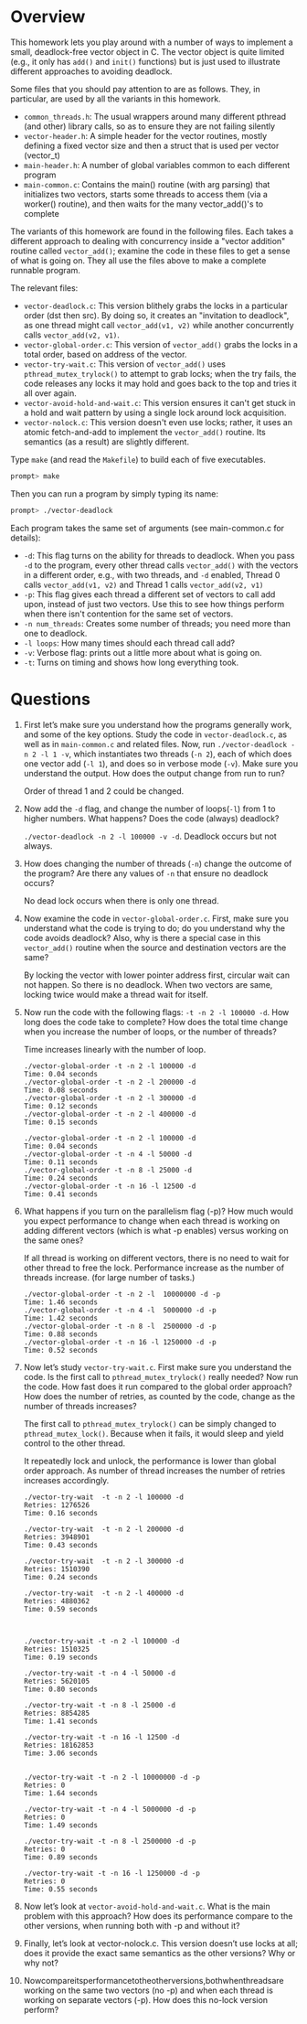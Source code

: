 
# Overview

This homework lets you play around with a number of ways to implement
a small, deadlock-free vector object in C. The vector object is quite
limited (e.g., it only has `add()` and `init()` functions) but is just
used to illustrate different approaches to avoiding deadlock.

Some files that you should pay attention to are as follows. They, in
particular, are used by all the variants in this homework.
- `common_threads.h`: The usual wrappers around many different pthread (and other) library calls, so as to ensure they are not failing silently
- `vector-header.h`: A simple header for the vector routines, mostly defining a fixed vector size and then a struct that is used per vector (vector_t)
- `main-header.h`: A number of global variables common to each different program
- `main-common.c`: Contains the main() routine (with arg parsing) that initializes two vectors, starts some threads to access them (via a worker() routine), and then waits for the many vector_add()'s to complete

The variants of this homework are found in the following files. Each takes a
different approach to dealing with concurrency inside a "vector addition"
routine called `vector_add()`; examine the code in these files to get a sense of
what is going on. They all use the files above to make a complete runnable
program. 

The relevant files:
- `vector-deadlock.c`: This version blithely grabs the locks in a particular order (dst then src). By doing so, it creates an "invitation to deadlock", as one thread might call `vector_add(v1, v2)` while another concurrently calls `vector_add(v2, v1)`.
- `vector-global-order.c`: This version of `vector_add()` grabs the locks in a total order, based on address of the vector. 
- `vector-try-wait.c`: This version of `vector_add()` uses `pthread_mutex_trylock()` to attempt to grab locks; when the try fails, the code releases any locks it may hold and goes back to the top and tries it all over again.
- `vector-avoid-hold-and-wait.c`: This version ensures it can't get stuck in a hold and wait pattern by using a single lock around lock acquisition.
- `vector-nolock.c`: This version doesn't even use locks; rather, it uses an atomic fetch-and-add to implement the `vector_add()` routine. Its semantics (as a result) are slightly different.

Type `make` (and read the `Makefile`) to build each of five executables. 

```sh
prompt> make
```

Then you can run a program by simply typing its name:

```sh
prompt> ./vector-deadlock
```

Each program takes the same set of arguments (see main-common.c for details):
- `-d`: This flag turns on the ability for threads to deadlock. When you pass `-d` to the program, every other thread calls `vector_add()` with the vectors in a different order, e.g., with two threads, and `-d` enabled, Thread 0 calls `vector_add(v1, v2)` and Thread 1 calls `vector_add(v2, v1)`
- `-p`: This flag gives each thread a different set of vectors to call add upon, instead of just two vectors. Use this to see how things perform when there isn't contention for the same set of vectors.
- `-n num_threads`: Creates some number of threads; you need more than one to deadlock.
- `-l loops`: How many times should each thread call add?
- `-v`: Verbose flag: prints out a little more about what is going on.
- `-t`: Turns on timing and shows how long everything took.


# Questions

1. First let’s make sure you understand how the programs generally work, and some of the key options. Study the code in ```vector-deadlock.c```, as well as in ```main-common.c``` and related files. Now, run ```./vector-deadlock -n 2 -l 1 -v```, which instantiates two threads (```-n 2```), each of which does one vector add (```-l 1```), and does so in verbose mode (```-v```). Make sure you understand the output. How does the output change from run to run?

    Order of thread 1 and 2 could be changed.

2. Now add the ```-d``` flag, and change the number of loops(```-l```) from 1 to higher numbers. What happens? Does the code (always) deadlock?

    ```./vector-deadlock -n 2 -l 100000 -v -d```. Deadlock occurs but not always.

3. How does changing the number of threads (```-n```) change the outcome of the program? Are there any values of ```-n``` that ensure no deadlock occurs?

    No dead lock occurs when there is only one thread.

4. Now examine the code in ```vector-global-order.c```. First, make sure you understand what the code is trying to do; do you understand why the code avoids deadlock? Also, why is there a special case in this  ```vector_add()``` routine when the source and destination vectors are the same?

    By locking the vector with lower pointer address first, circular wait can not happen. So there is no deadlock. When two vectors are same, locking twice would make a thread wait for itself.

5. Now run the code with the following flags: ```-t -n 2 -l 100000 -d```. How long does the code take to complete? How does the total time change when you increase the number of loops, or the number of threads?

    Time increases linearly with the number of loop.
    ```
    ./vector-global-order -t -n 2 -l 100000 -d
    Time: 0.04 seconds
    ./vector-global-order -t -n 2 -l 200000 -d
    Time: 0.08 seconds
    ./vector-global-order -t -n 2 -l 300000 -d
    Time: 0.12 seconds
    ./vector-global-order -t -n 2 -l 400000 -d
    Time: 0.15 seconds
    ```

    ```
    ./vector-global-order -t -n 2 -l 100000 -d
    Time: 0.04 seconds
    ./vector-global-order -t -n 4 -l 50000 -d 
    Time: 0.11 seconds
    ./vector-global-order -t -n 8 -l 25000 -d
    Time: 0.24 seconds
    ./vector-global-order -t -n 16 -l 12500 -d
    Time: 0.41 seconds
    ```

6. What happens if you turn on the parallelism flag (-p)? How much would you expect performance to change when each thread is working on adding different vectors (which is what -p enables) versus working on the same ones?

    If all thread is working on different vectors, there is no need to wait for other thread to free the lock. Performance increase as the number of threads increase. (for large number of tasks.)

    ```
    ./vector-global-order -t -n 2 -l  10000000 -d -p
    Time: 1.46 seconds
    ./vector-global-order -t -n 4 -l  5000000 -d -p 
    Time: 1.42 seconds
    ./vector-global-order -t -n 8 -l  2500000 -d -p
    Time: 0.88 seconds
    ./vector-global-order -t -n 16 -l 1250000 -d -p
    Time: 0.52 seconds
    ```
7. Now let’s study ```vector-try-wait.c```. First make sure you understand the code. Is the first call to ```pthread_mutex_trylock()``` really needed? Now run the code. How fast does it run compared to the global order approach? How does the number of retries, as counted by the code, change as the number of threads increases?

    The first call to ```pthread_mutex_trylock()``` can be simply changed to ```pthread_mutex_lock()```. Because when it fails, it would sleep and yield control to the other thread.

    It repeatedly lock and unlock, the performance is lower than global order approach. As number of thread increases the number of retries increases accordingly.
    ```
    ./vector-try-wait  -t -n 2 -l 100000 -d
    Retries: 1276526
    Time: 0.16 seconds
    
    ./vector-try-wait  -t -n 2 -l 200000 -d
    Retries: 3948901
    Time: 0.43 seconds
    
    ./vector-try-wait  -t -n 2 -l 300000 -d
    Retries: 1510390
    Time: 0.24 seconds
    
    ./vector-try-wait  -t -n 2 -l 400000 -d
    Retries: 4880362
    Time: 0.59 seconds
    


    ./vector-try-wait -t -n 2 -l 100000 -d
    Retries: 1510325
    Time: 0.19 seconds
    
    ./vector-try-wait -t -n 4 -l 50000 -d 
    Retries: 5620105
    Time: 0.80 seconds
    
    ./vector-try-wait -t -n 8 -l 25000 -d 
    Retries: 8854285
    Time: 1.41 seconds
    
    ./vector-try-wait -t -n 16 -l 12500 -d
    Retries: 18162853
    Time: 3.06 seconds
    
    
    ./vector-try-wait -t -n 2 -l 10000000 -d -p
    Retries: 0
    Time: 1.64 seconds
    
    ./vector-try-wait -t -n 4 -l 5000000 -d -p 
    Retries: 0
    Time: 1.49 seconds
    
    ./vector-try-wait -t -n 8 -l 2500000 -d -p 
    Retries: 0
    Time: 0.89 seconds
    
    ./vector-try-wait -t -n 16 -l 1250000 -d -p 
    Retries: 0
    Time: 0.55 seconds
    ```

8. Now let’s look at ```vector-avoid-hold-and-wait.c```. What is the main problem with this approach? How does its performance compare to the other versions, when running both with -p and without it?

    
9. Finally, let’s look at vector-nolock.c. This version doesn’t use locks at all; does it provide the exact same semantics as the other versions? Why or why not?

10. Nowcompareitsperformancetotheotherversions,bothwhenthreadsare working on the same two vectors (no -p) and when each thread is working on separate vectors (-p). How does this no-lock version perform?
